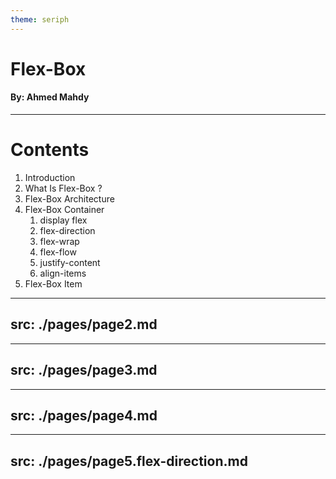 ```yaml
---
theme: seriph
---
```

# Flex-Box

#### By: Ahmed Mahdy

---

# Contents
1. Introduction
2. What Is Flex-Box ?
3. Flex-Box Architecture
4. Flex-Box Container
    1. display flex
    1. flex-direction
    1. flex-wrap
    1. flex-flow
    1. justify-content
    1. align-items
5. Flex-Box Item

---
src:  ./pages/page2.md
---

---
src:  ./pages/page3.md
---

---
src:  ./pages/page4.md
---

---
src:  ./pages/page5.flex-direction.md
---
